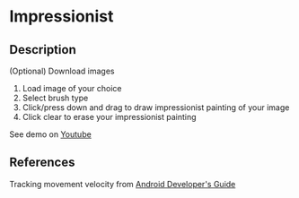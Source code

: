 # Impressionist

## Description
(Optional) Download images

1. Load image of your choice
2. Select brush type
3. Click/press down and drag to draw impressionist painting of your image
4. Click clear to erase your impressionist painting


See demo on [Youtube](https://www.youtube.com/watch?v=5vvQJ_RjeQU)

## References
Tracking movement velocity from [Android Developer's Guide](https://developer.android.com/training/gestures/movement.html)
